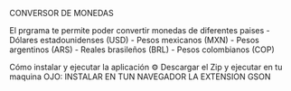 CONVERSOR DE MONEDAS

El prgrama te permite poder convertir monedas de diferentes paises
    - Dólares estadounidenses (USD)
    - Pesos mexicanos (MXN)
    - Pesos argentinos (ARS)
    - Reales brasileños (BRL)
    - Pesos colombianos (COP)

Cómo instalar y ejecutar la aplicación ⚙
 Descargar el Zip y ejecutar en tu maquina
OJO: INSTALAR EN TUN NAVEGADOR LA EXTENSION GSON

